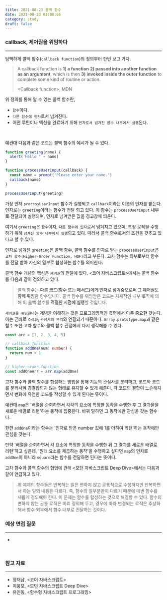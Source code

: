 ```yaml
---
title: 2021-08-23 콜백 함수
date: 2021-08-23 03:08:66
category: study
draft: false
---
```


### callback, 제어권을 위임하다

---

담백하게 콜백 함수(`callback function`)의 정의부터 한번 보고 가자.

> A callback function is **1) a function** **2) passed into another function as an argument**, which is then **3) invoked inside the outer function** to complete some kind of routine or action.
>
> \<Callback function\>, MDN

위 정의를 통해 알 수 있는 콜백 함수란,

- `함수`이다.
- `다른 함수에 인자`로서 넘겨진다.
- 어떤 루틴이나 액션을 완료하기 위해 `인자로서 넘겨진 함수 내부에서 실행`된다.

<br>

예컨대 다음과 같은 코드는 콜백 함수의 예시가 될 수 있다.

```js
function greeting(name) {
  alert('Hello ' + name)
}

function processUserInput(callback) {
  const name = prompt('Please enter your name.')
  callback(name)
}

processUserInput(greeting)
```

가장 먼저 `processUserInput` 함수가 실행되고 `callback`이라는 이름의 인자를 받는다. 인자로는 `greeting`이라는 함수가 전달 되고 있다. 이 함수는 `processUserInput` 내부로 전달되어 실행되며, 인자로 넘겨받은 값을 경고창에 띄운다.

여기서 `greeting`은 `함수`이자, `다른 함수에 인자`로서 넘겨지고 있으며, 특정 로직을 수행하기 위해 `넘겨진 함수 내부에서 실행`되고 있다. 따라서 콜백 함수로서의 조건을 갖추고 있다고 할 수 있다.

인자로 넘겨진 `greeting`은 콜백 함수, 콜백 함수를 인자로 받는 `processUserInput`은 `고차 함수(Higher-Order Function, HOF)`라고 부른다. 고차 함수는 외부로부터 함수를 전달 받아 자신의 일부로 합성하는 함수를 의미한다.

콜백 함수 개념의 핵심은 `제어권`의 전달에 있다. <코어 자바스크립트>에서는 콜백 함수를 다음과 같이 정의하고 있다.

> 콜백 함수는 **다른 코드(함수 또는 메서드)에게 인자로 넘겨줌으로써 그 제어권도 함께 위임**한 함수입니다. 콜백 함수를 위임받은 코드는 자체적인 내부 로직에 의해 이 콜백 함수를 **적절한 시점에 실행**할 것입니다.

`제어권을 위임한다`는 개념을 이해하는 것은 프로그래밍적인 측면에서 아주 중요한 갖는다. 이는 곧바로 `추상화`, `관심사의 분리`와 연결되기 때문이다. `Array.prototype.map`과 같은 함수 또한 고차 함수와 콜백 함수 관점에서 다시 생각해볼 수 있다.

```ts
const arr = [1, 2, 3, 4, 5]

// callback function
function addOne(num: number) {
  return num + 1
}

// higher-order function
const addOneArr = arr.map(addOne)
```

고차 함수와 콜백 함수를 합성하는 방법을 통해 기능의 관심사를 분리하고, 코드와 코드를 분리시켜 강결합되지 않는 형태로 유지할 수 있게 해준다. 각 코드의 결합이 느슨해지면서 변화에 유연한 코드를 작성할 수 있게 된다는 뜻이다.

예컨대 `map`은 '배열을 순회하면서 각각의 요소에 특정한 동작을 수행한 후 그 결과물을 새로운 배열로 리턴'하는 동작에 집중한다. 바꿔 말하면 그 동작에만 관심을 갖는 함수다.

한편 `addOne`이라는 함수는 '인자로 받은 number 값에 1를 더하여 리턴'하는 동작에만 관심을 갖는다.

만약 '배열을 순회하면서 각 요소에 특정한 동작을 수행한 뒤 그 결과를 새로운 배열로 리턴'하고 싶은데, '원래 요소를 제곱하는 동작'을 수행하고 싶다면 `map`의 인자로 `addOne`이 아니라 `square`라는 함수를 전달하면 된다는 뜻이다.

고차 함수와 콜백 함수의 협업에 관해 <모던 자바스크립트 Deep Dive>에서는 다음과 같이 언급하고 있다.

> 위 예제의 함수들은 반복하는 일은 변하지 않고 공통적으로 수행하지만 반복하면서 하는 일의 내용은 다르다. 즉, 함수의 일부분만이 다르기 때문에 매번 함수를 새롭게 정의해야 한다. 이 문제는 함수를 합성하는 것으로 해결할 수 있다. 함수의 변하지 않는 공통 로직은 미리 정의해 두고, 경우에 따라 변경되는 로직은 추상화해서 함수 외부에서 함수 내부로 전달하는 것이다.

<!-- > "이처럼 함수의 매개변수를 통해 다른 함수의 내부로 전달되는 함수를 콜백 함수(callback function)라고 하며, 매개변수를 통해 함수의 외부에서 콜백 함수를 전달 받은 함수를 고차 함수(Higher-Order Function, HOF)라고 한다." -->
<!--
> "중첩 함수가 외부 함수를 돕는 헬퍼 함수의 역할을 하는 것처럼 콜백 함수도 고차 함수에 전달되어 헬퍼 함수의 역할을 한다. 단, 중첩 함수는 고정되어 있어서 교체하기 곤란하지만 콜백 함수는 함수 외부에서 고차 함수 내부로 주입하기 때문에 자유롭게 교체할 수 있다는 장점이 있다. 즉, 고차 함수는 콜백 함수를 자신의 일부분으로 합성한다."

> "고차 함수는 매개변수를 통해 전달받은 콜백 함수의 호출 시점을 결정해서 호출한다. 다시 말해, 콜백 함수는 고차 함수에 의해 호출되며 이때 고차 함수는 필요에 따라 콜백 함수에 인수를 전달 할 수 있다." -->

<!-- 일급 함수 - 값으로서의 함수

"자바스크립트에서 객체는 일급 객체다. 여기서 '일급'은 값으로 다룰 수 있다는 의미로, 아래와 같은 조건을 만족해야 한다.

- 변수에 담을 수 있다.
- 함수나 메서드의 인자로 넘길 수 있다.
- 함수나 메서드에서 리턴할 수 있다.

자바스크립트에서 모든 값은 일급이다. 자바스크립트에서 모든 객체는 일급 객체이며 함수도 객체이자 일급 객체다. 그럼 일급 함수는 무엇일까? 보통 일급 함수는 아래와 같은 추가적인 조건을 더 만족한다.

- 아무 때나(런타임에서도) 선언이 가능하다.
- 익명으로 선언할 수 있다.
- 익명으로 선언한 함수도 함수나 메서드의 인자로 넘길 수 있다.

자바스크립트의 함수는 위 조건을 모두 만족하는 일급 함수다." - 함수형 자바스크립트 프로그래밍, 27

콜백 함수

보조 함수

"콜백 함수를 받아 자신이 해야 할 일을 모두 끝낸 후 결과를 되돌려 주는 함수도 고차 함수다. 보통은 비동기가 일어나는 상황에서 사용되며 콜백 함수를 통해 다시 원래 위치로 돌아오기 위해 사용되는 패턴이다. 콜백 패턴은 클로저 등과 함께 사용할 수 있는 매우 강력한 표현이자 비동기 프로그래밍에 있어 없어서는 안 될 매우 중요한 패턴이다. 콜백 패턴은 끝이 나면 컨텍스트를 다시 돌려주는 단순한 협업 로직을 가진다.
필자는 위 경우 만을 '콜백' 함수라고 부르는 것이 맞다고 생각한다. 컨텍스트를 다시 돌려주는 역할을 가졌기 때문에 callback이라고 함수 이름을 지은 것이다. 인자로 사용된 모든 함수를, 혹은 익명 함수가 넘겨지고 있는 모양을 보면 무조건 모두 '콜백' 함수라고 칭하는 경향이 있다. 콜백 함수는 반드시 익명 함수일 필요가 없을 뿐 아니라, 익명 함수가 넘어가는 모양을 가졌다고 반드시 콜백 함수는 아니다." - 함수형 자바스크립트 프로그래밍, 43

"button.click(function() {})과 같은 코드의 익명 함수도 콜백 함수라고 표현되는 것을 많이 보았지만, 이 익명 람수는 '이벤트 리스너'라고 칭하는 것이 적합하다. 함수가 고차 함수에서 쓰이는 역할의 이름으로 불러주면 된다."

"_.each([1, 2, 3], function() {})에서의 익명 함수는 callback이 이나리 iteratee이며 _.filter(users, function() {})에서의 익명 함수는 predicate다. callback은 종료가 되었을 때 단 한 번 실행되지만 iteratee나 predicate, listener 등은 종료될 때 실행되지 않으며 상황에 따라 여러 번 실행되기도 하고 각각 다른 역할을 한다."

"표현의 제약은 상상력에도 제약을 만든다. 모든 익명 함수는 콜백 함수가 아니다. 다양한 로직을 가진 각기 다른 고차 함수들을 만들 수 있고, 그 함수에서 사용될 보조 함수에게도 역할에 가장 맞는 이름이 있는 것이 좋다."

window.requestAnimationRequest()
Window.requestIdleCallback() -->

### 예상 면접 질문

---

-

<br/>

### 참고 자료

---

- 정재남, <코어 자바스크립트>
- 이웅모, <모던 자바스크립트 Deep Dive>
- 유인동, <함수형 자바스크립트 프로그래밍>
